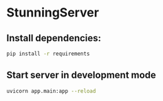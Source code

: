 # StunningServer

## Install dependencies:

```bash
pip install -r requirements
```

## Start server in development mode

```bash
uvicorn app.main:app --reload
```
